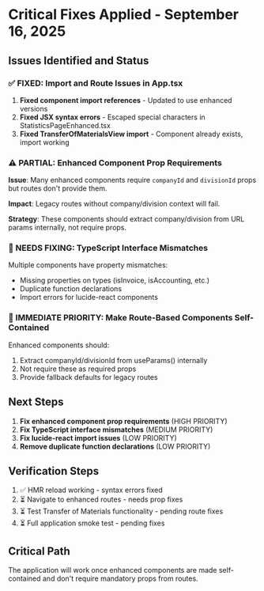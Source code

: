 # Critical Fixes Applied - September 16, 2025

## Issues Identified and Status

### ✅ FIXED: Import and Route Issues in App.tsx
1. **Fixed component import references** - Updated to use enhanced versions
2. **Fixed JSX syntax errors** - Escaped special characters in StatisticsPageEnhanced.tsx
3. **Fixed TransferOfMaterialsView import** - Component already exists, import working

### ⚠️ PARTIAL: Enhanced Component Prop Requirements
**Issue**: Many enhanced components require `companyId` and `divisionId` props but routes don't provide them.

**Impact**: Legacy routes without company/division context will fail.

**Strategy**: These components should extract company/division from URL params internally, not require props.

### 🔧 NEEDS FIXING: TypeScript Interface Mismatches
Multiple components have property mismatches:
- Missing properties on types (isInvoice, isAccounting, etc.)
- Duplicate function declarations
- Import errors for lucide-react components

### 🎯 IMMEDIATE PRIORITY: Make Route-Based Components Self-Contained

Enhanced components should:
1. Extract companyId/divisionId from useParams() internally
2. Not require these as required props
3. Provide fallback defaults for legacy routes

## Next Steps

1. **Fix enhanced component prop requirements** (HIGH PRIORITY)
2. **Fix TypeScript interface mismatches** (MEDIUM PRIORITY)  
3. **Fix lucide-react import issues** (LOW PRIORITY)
4. **Remove duplicate function declarations** (LOW PRIORITY)

## Verification Steps

1. ✅ HMR reload working - syntax errors fixed
2. ⏳ Navigate to enhanced routes - needs prop fixes
3. ⏳ Test Transfer of Materials functionality - pending route fixes
4. ⏳ Full application smoke test - pending fixes

## Critical Path

The application will work once enhanced components are made self-contained and don't require mandatory props from routes.